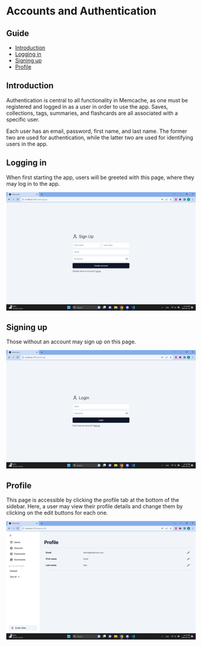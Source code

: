 # Accounts and Authentication

## Guide

-   [Introduction](#introduction)
-   [Logging in](#logging-in)
-   [Signing up](#signing-up)
-   [Profile](#profile)

## Introduction

Authentication is central to all functionality in Memcache, as one must be registered and logged in as a user
in order to use the app. Saves, collections, tags, summaries, and flashcards are all associated with a specific
user.

Each user has an email, password, first name, and last name. The former two are used for authentication, while
the latter two are used for identifying users in the app.

## Logging in

When first starting the app, users will be greeted with this page, where they may log in to the app.

![Logging in](assets/login.png)

## Signing up

Those without an account may sign up on this page.

![Signing up](assets/signup.png)

## Profile

This page is accessible by clicking the profile tab at the bottom of the sidebar. Here, a user may view
their profile details and change them by clicking on the edit buttons for each one.

![Profile](assets/profile.png)
